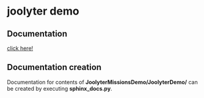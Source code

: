 # joolyter demo

## Documentation
[click here!](https://joolyter.github.io/paul-thesis/CoreApplication/src/docs/_build/html/index.html)

## Documentation creation
Documentation for contents of **JoolyterMissionsDemo/JoolyterDemo/** can be created by executing **sphinx_docs.py**.
